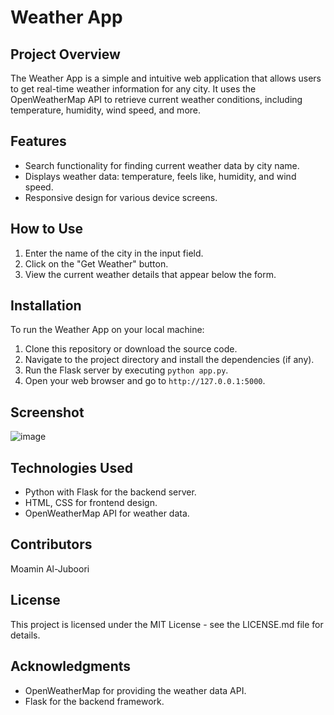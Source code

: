 # Weather App

## Project Overview

The Weather App is a simple and intuitive web application that allows users to get real-time weather information for any city. It uses the OpenWeatherMap API to retrieve current weather conditions, including temperature, humidity, wind speed, and more.

## Features

- Search functionality for finding current weather data by city name.
- Displays weather data: temperature, feels like, humidity, and wind speed.
- Responsive design for various device screens.

## How to Use

1. Enter the name of the city in the input field.
2. Click on the "Get Weather" button.
3. View the current weather details that appear below the form.

## Installation

To run the Weather App on your local machine:

1. Clone this repository or download the source code.
2. Navigate to the project directory and install the dependencies (if any).
3. Run the Flask server by executing `python app.py`.
4. Open your web browser and go to `http://127.0.0.1:5000`.

## Screenshot

![image](https://github.com/AmooniG/WeatherApp/assets/111950883/80364724-f2e2-4566-9b51-f7892e7fa32d)



## Technologies Used

- Python with Flask for the backend server.
- HTML, CSS for frontend design.
- OpenWeatherMap API for weather data.

## Contributors

Moamin Al-Juboori

## License

This project is licensed under the MIT License - see the LICENSE.md file for details.

## Acknowledgments

- OpenWeatherMap for providing the weather data API.
- Flask for the backend framework.
